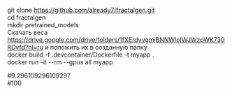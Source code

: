 git clone https://github.com/already7/fractalgen.git  
cd fractalgen  
mkdir pretrained_models  
Скачать веса https://drive.google.com/drive/folders/1fXErdyvgmjBNNWloIWJWzpWK730RDvfd?hl=ru и положить их в созданную папку  
docker build -f .devcontainer/Dockerfile -t myapp .  
docker run -it --rm --gpus all myapp  


#9.296109296109297  
#100  
